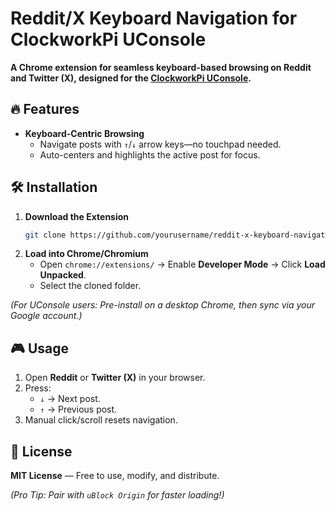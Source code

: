# Reddit/X Keyboard Navigation for ClockworkPi UConsole  

**A Chrome extension for seamless keyboard-based browsing on Reddit and Twitter (X), designed for the [ClockworkPi UConsole](https://www.clockworkpi.com/).**  

<!-- ![Demo](https://via.placeholder.com/800x400?text=UConsole+Keyboard+Navigation+Demo) *(Replace with actual screenshot or GIF)*   -->

## 🔥 Features  
- **Keyboard-Centric Browsing**  
  - Navigate posts with `↑`/`↓` arrow keys—no touchpad needed.  
  - Auto-centers and highlights the active post for focus.  

## 🛠 Installation  
1. **Download the Extension**  
   ```bash
   git clone https://github.com/yourusername/reddit-x-keyboard-navigation.git
   ```  
2. **Load into Chrome/Chromium**  
   - Open `chrome://extensions/` → Enable **Developer Mode** → Click **Load Unpacked**.  
   - Select the cloned folder.  

*(For UConsole users: Pre-install on a desktop Chrome, then sync via your Google account.)*  

## 🎮 Usage  
1. Open **Reddit** or **Twitter (X)** in your browser.  
2. Press:  
   - `↓` → Next post.  
   - `↑` → Previous post.  
3. Manual click/scroll resets navigation.  

## 📜 License  
**MIT License** — Free to use, modify, and distribute.  

*(Pro Tip: Pair with `uBlock Origin` for faster loading!)*  
